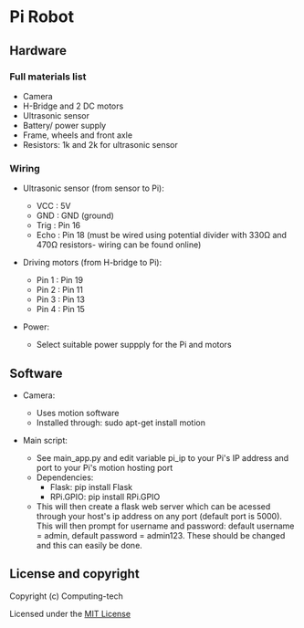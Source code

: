# Pi Robot

## Hardware 

### Full materials list 

* Camera
* H-Bridge and 2 DC motors 
* Ultrasonic sensor 
* Battery/ power supply 
* Frame, wheels and front axle  
* Resistors: 1k and 2k for ultrasonic sensor

### Wiring
* Ultrasonic sensor (from sensor to Pi):
  * VCC : 5V 
  * GND : GND (ground) 
  * Trig : Pin 16 
  * Echo : Pin 18  (must be wired using potential divider with 330Ω and 470Ω resistors- wiring can be found online)

* Driving motors (from H-bridge to Pi):
  * Pin 1 : Pin 19
  * Pin 2 : Pin 11
  * Pin 3 : Pin 13
  * Pin 4 : Pin 15

* Power:
  * Select suitable power suppply for the Pi and motors
 
## Software

* Camera:
  * Uses motion software
  * Installed through: sudo apt-get install motion
 
* Main script:
  * See main_app.py and edit variable pi_ip to your Pi's IP address and port to your Pi's motion hosting port
  * Dependencies:
    * Flask: pip install Flask
    * RPi.GPIO: pip install RPi.GPIO
  * This will then create a flask web server which can be acessed through your host's ip address on any port (default port is 5000). This will then prompt for username and password: default username = admin, default password = admin123. These should be changed and this can easily be done.

## License and copyright

Copyright (c) Computing-tech

Licensed under the [MIT License](LICENSE)
